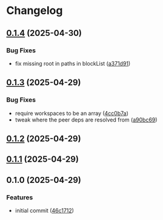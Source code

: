 # Changelog

## [0.1.4](https://github.com/satya164/react-native-monorepo-config/compare/v0.1.3...v0.1.4) (2025-04-30)

### Bug Fixes

* fix missing root in paths in blockList ([a371d91](https://github.com/satya164/react-native-monorepo-config/commit/a371d918061b16f11621d246130ee7d7ccba94cb))

## [0.1.3](https://github.com/satya164/react-native-monorepo-config/compare/v0.1.2...v0.1.3) (2025-04-29)

### Bug Fixes

* require workspaces to be an array ([4cc0b7a](https://github.com/satya164/react-native-monorepo-config/commit/4cc0b7a179b0d241b3ccc5ccef2290a27b169c6f))
* tweak where the peer deps are resolved from ([a90bc69](https://github.com/satya164/react-native-monorepo-config/commit/a90bc69df437a42b6cd1fec8ca7b076b64baa0f8))

## [0.1.2](https://github.com/satya164/react-native-monorepo-config/compare/v0.1.1...v0.1.2) (2025-04-29)

## [0.1.1](https://github.com/satya164/react-native-monorepo-config/compare/v0.1.0...v0.1.1) (2025-04-29)

## 0.1.0 (2025-04-29)

### Features

* initial commit ([46c1712](https://github.com/satya164/react-native-monorepo-config/commit/46c171265dfbd786b6de42ebc2b45ec63976a097))
